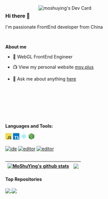 <a href="https://app.daily.dev/moshuying">
  <img align="right" src="https://api.daily.dev/devcards/d6d95450ac984eb3a2a63e2b2e5fd613.png?r=jsn" width="400" alt="moshuying's Dev Card"/>
</a>

### Hi there 👋

I'm passionate FrontEnd developer from China

<br />


**About me**

- 💼 WebGL FrontEnd Engineer

- 📺 View my personal website [msy.plus](https://www.msy.plus)

- 💬 Ask me about anything [here](https://github.com/moshuying/moshuying/issues)

<br />
<br />
<br />
<br />
<br />
<br />

**Languages and Tools:**  

<code><img height="20" src="https://raw.githubusercontent.com/github/explore/80688e429a7d4ef2fca1e82350fe8e3517d3494d/topics/javascript/javascript.png"></code>
<code><img height="20" src="https://raw.githubusercontent.com/github/explore/80688e429a7d4ef2fca1e82350fe8e3517d3494d/topics/typescript/typescript.png"></code>
<code><img height="20" src="https://raw.githubusercontent.com/github/explore/80688e429a7d4ef2fca1e82350fe8e3517d3494d/topics/react/react.png"></code>
<code><img height="20" src="https://raw.githubusercontent.com/github/explore/80688e429a7d4ef2fca1e82350fe8e3517d3494d/topics/nodejs/nodejs.png"></code>    
<br />
<a href="https://www.jetbrains.com/"><img src="https://img.shields.io/badge/ide-jetbrains-orange" alt="ide"></a> <a href="https://code.visualstudio.com/"><img src="https://img.shields.io/badge/editor-vscode-blue" alt="editor"></a> <a href="https://typora.io/"><img src="https://img.shields.io/badge/editor-typora-white" alt="editor"></a>
<br />
<br />

| <a href="https://github.com/moshuying"><img align="center" src="https://github-readme-stats.vercel.app/api?username=moshuying&show_icons=true&include_all_commits=true&theme=buefy&hide_border=true" alt="MoShuYing's github stats" /></a> | <a href="https://github.com/moshuying"><img align="center" src="https://github-readme-stats.vercel.app/api/top-langs/?username=moshuying&layout=compact&theme=buefy&hide_border=true" /></a> |
| ------------- | ------------- |


#### Top Repositories
<a href="https://github.com/moshuying/project-3-crm">
  <img align="center" src="https://github-readme-stats.vercel.app/api/pin/?username=moshuying&repo=project-3-crm&theme=buefy" />
</a>

<a href="https://github.com/moshuying/myAHK">
  <img align="center" src="https://github-readme-stats.vercel.app/api/pin/?username=moshuying&repo=myAHK&theme=buefy" />
</a>

